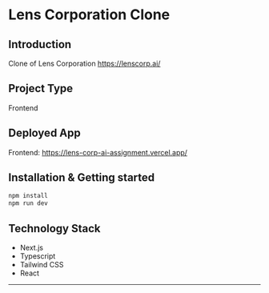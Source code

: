 # Lens Corporation Clone

## Introduction
Clone of  Lens Corporation https://lenscorp.ai/

## Project Type
Frontend 

## Deployed App
Frontend: https://lens-corp-ai-assignment.vercel.app/


## Installation & Getting started


```bash
npm install 
npm run dev
```

## Technology Stack

- Next.js
- Typescript
- Tailwind CSS
- React

---
